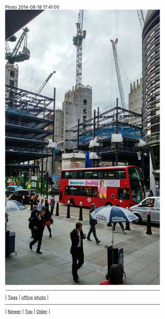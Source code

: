 <!--
title: Photo 2014-08-18 17
date: 2020-06-28T15:00:41.520Z
tags: office, photo
-->











Photo 2014-08-18 17:41:00
![](95111041717-0.jpg)

<!--BOTTOM-POST-NAVIGATION-->
---

| [Tags](tags.md) | [office](tag-office.md) [photo](tag-photo.md) |

---

| [Newer](94988630652.md) | [Top](index.md) | [Older](95262601587.md) |